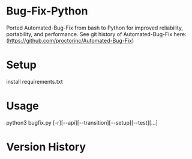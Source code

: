 # Bug-Fix-Python

Ported Automated-Bug-Fix from bash to Python for improved reliability, portability, and performance. See git history of Automated-Bug-Fix here: (https://github.com/proctorinc/Automated-Bug-Fix)

# Setup

install requirements.txt

# Usage

python3 bugfix.py [-r][--api][--transition][--setup][--test][...]

# Version History
